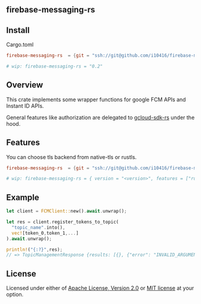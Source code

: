 ## firebase-messaging-rs

## Install

Cargo.toml

```toml
firebase-messaging-rs  = {git = "ssh://git@github.com/i10416/firebase-messaging-rs.git", branch = "main", version = "0.2"}

# wip: firebase-messaging-rs = "0.2"

```

## Overview

This crate implements some wrapper functions for google FCM APIs and Instant ID APIs.

General features like authorization are delegated to [gcloud-sdk-rs](https://github.com/abdolence/gcloud-sdk-rs) under the hood.


## Features

You can choose tls backend from native-tls or rustls.

```toml
firebase-messaging-rs  = {git = "ssh://git@github.com/i10416/firebase-messaging-rs.git", branch = "main", version = "0.2", features = ["rustls"] }

# wip: firebase-messaging-rs = { version = "<version>", features = ["rustls"] }
```

## Example

```rust
let client = FCMClient::new().await.unwrap();

let res = client.register_tokens_to_topic(
  "topic_name".into(),
  vec![token_0,token_1,...]
).await.unwrap();

println!("{:?}",res);
// => TopicManagementResponse {results: [{}, {"error": "INVALID_ARGUMENT"}, ...] }
```

## License

Licensed under either of [Apache License, Version 2.0](https://github.com/abdolence/gcloud-sdk-rs/blob/master/LICENSE-APACHE) or [MIT license](https://github.com/abdolence/gcloud-sdk-rs/blob/master/LICENSE-MIT) at your option.

